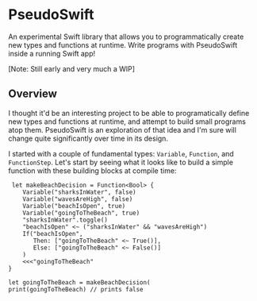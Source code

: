# PseudoSwift
An experimental Swift library that allows you to programmatically create new types and functions at runtime. Write programs with PseudoSwift inside a running Swift app! 

[Note: Still early and very much a WIP] 

## Overview

I thought it'd be an interesting project to be able to programatically define new types and functions at runtime, and attempt to build small programs atop them. PseudoSwift is an exploration of that idea and I'm sure will change quite significantly over time in its design.

I started with a couple of fundamental types: `Variable`, `Function`, and `FunctionStep`. Let's start by seeing what it looks like to build a simple function with these building blocks at compile time:

```
 let makeBeachDecision = Function<Bool> {
    Variable("sharksInWater", false)
    Variable("wavesAreHigh", false)
    Variable("beachIsOpen", true)
    Variable("goingToTheBeach", true)
    "sharksInWater".toggle()
    "beachIsOpen" <~ ("sharksInWater" && "wavesAreHigh")
    If("beachIsOpen",
       Then: ["goingToTheBeach" <~ True()],
       Else: ["goingToTheBeach" <~ False()]
    )
    <<<"goingToTheBeach"
}

let goingToTheBeach = makeBeachDecision(
print(goingToTheBeach) // prints false
```

